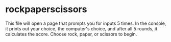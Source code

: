 # rockpaperscissors
This file will open a page that prompts you for inputs 5 times. In the console, it prints out your choice, the computer's choice, and after all 5 rounds, it calculates the score. Choose rock, paper, or scissors to begin.